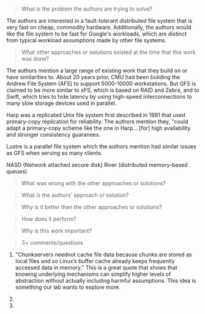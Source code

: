 > What is the problem the authors are trying to solve?

The authors are interested in a fault-tolerant distributed file system
that is very fast on cheap, commodity hardware. Additionally, the authors
would like the file system to be fast for Google's workloads, which are
distinct from typical workload assumptions made by other file systems.

> What other approaches or solutions existed at the time that this
> work was done?

The authors mention a large range of existing work that they build on or
have similarities to. About 20 years prior, CMU had been building the
Andrew File System (AFS) to support 5000-10000 workstations. But GFS is
claimed to be more similar to xFS, which is based on RAID and Zebra, and
to Swift, which tries to hide latency by using high-speed interconnections
to many slow storage devices used in parallel.

Harp was a replicated Unix file system first described in 1991 that used
primary-copy replication for reliability. The authors mention they, "could
adapt a primary-copy scheme like the one in Harp... [for] high availability
and stronger consistency guaranees.

Lustre is a parallel file system which the authors mention had similar issues
as GFS when serving so many clients.

<!-- TODO -->
NASD (Network attached secure disk)
River (distributed memory-based queues)


> What was wrong with the other approaches or solutions?


> What is the authors' approach or solution?


> Why is it better than the other approaches or solutions?


> How does it perform?


> Why is this work important?


> 3+ comments/questions

1. "Chunkservers neednot cache file data because chunks are stored as local
files and so Linux’s buffer cache already keeps frequently accessed data in
memory." This is a great quote that shows that knowing underlying mechanisms
can simplify higher levels of abstraction without actually including harmful
assumptions. This idea is something our lab wants to explore more.

2. 
   
3. 
